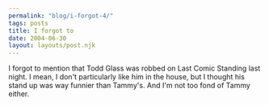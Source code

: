 ```yaml
---
permalink: "blog/i-forgot-4/"
tags: posts
title: I forgot to
date: 2004-06-30
layout: layouts/post.njk
---
```


I forgot to mention that Todd Glass was robbed on Last Comic Standing last night. I mean, I don't particularly like him in the house, but I thought his stand up was way funnier than Tammy's. And I'm not too fond of Tammy either.